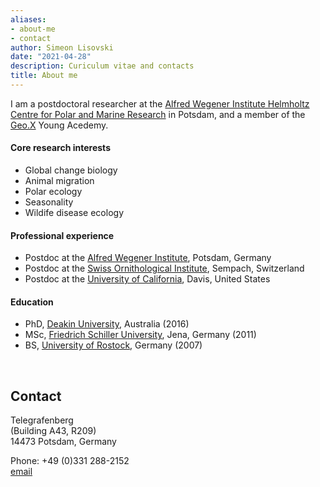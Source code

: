 ```yaml
---
aliases:
- about-me
- contact
author: Simeon Lisovski
date: "2021-04-28"
description: Curiculum vitae and contacts
title: About me
---
```


I am a postdoctoral researcher at the [Alfred Wegener Institute Helmholtz Centre for Polar and Marine Research](www.awi.de) in Potsdam, and a member of the [Geo.X](https://www.geo-x.net) Young Acedemy.

#### Core research interests

* Global change biology
* Animal migration
* Polar ecology
* Seasonality
* Wildife disease ecology

#### Professional experience

+ Postdoc at the [Alfred Wegener Institute](www.awi.de), Potsdam, Germany
+ Postdoc at the [Swiss Ornithological Institute](www.vogelwarte.ch), Sempach, Switzerland
+ Postdoc at the [University of California](www.ucdavis.edu), Davis, United States

#### Education

+ PhD, [Deakin University](www.deakin.edu.au), Australia (2016) 
+ MSc, [Friedrich Schiller University](www.uni-jena.de), Jena, Germany (2011)
+ BS, [University of Rostock](https://www.uni-rostock.de/en/), Germany (2007)

&nbsp;
## Contact

Telegrafenberg  
(Building A43, R209)  
14473 Potsdam, Germany
  
Phone: +49 (0)331 288-2152  
[email](mailto:simeon.lisovski@awi.de)